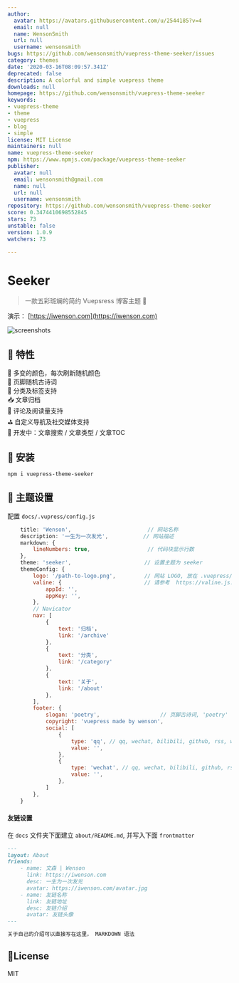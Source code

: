 ```yaml
---
author:
  avatar: https://avatars.githubusercontent.com/u/2544185?v=4
  email: null
  name: WensonSmith
  url: null
  username: wensonsmith
bugs: https://github.com/wensonsmith/vuepress-theme-seeker/issues
category: themes
date: '2020-03-16T08:09:57.341Z'
deprecated: false
description: A colorful and simple vuepress theme
downloads: null
homepage: https://github.com/wensonsmith/vuepress-theme-seeker
keywords:
- vuepress-theme
- theme
- vuepress
- blog
- simple
license: MIT License
maintainers: null
name: vuepress-theme-seeker
npm: https://www.npmjs.com/package/vuepress-theme-seeker
publisher:
  avatar: null
  email: wensonsmith@gmail.com
  name: null
  url: null
  username: wensonsmith
repository: https://github.com/wensonsmith/vuepress-theme-seeker
score: 0.3474410698552845
stars: 73
unstable: false
version: 1.0.9
watchers: 73

---
```


# Seeker

> 一款五彩斑斓的简约 Vuepsress 博客主题  🎊  

演示： [https://iwenson.com](https://iwenson.com)

![screenshots](./screenshots.jpg)

## 🏁 特性
🌈 多变的颜色，每次刷新随机颜色  
🗿 页脚随机古诗词  
🚩 分类及标签支持  
📥 文章归档  
👾 评论及阅读量支持  
⛳️ 自定义导航及社交媒体支持  
🚧 开发中：文章搜索 / 文章类型 / 文章TOC  

## 🚧 安装

```
npm i vuepress-theme-seeker
```

## 🔧 主题设置

配置 `docs/.vupress/config.js`

```js
    title: 'Wenson',                        // 网站名称
    description: '一生为一次发光',           // 网站描述
    markdown: {
        lineNumbers: true,                  // 代码块显示行数
    },
    theme: 'seeker',                       // 设置主题为 seeker
    themeConfig: {
        logo: '/path-to-logo.png',         // 网站 LOGO, 放在 .vuepress/public 下面
        valine: {                          // 请参考  https://valine.js.org/quickstart.html
            appId: '',
            appKey: '',
        },
        // Navicator
        nav: [
            {
                text: '归档'，
                link: '/archive'
            },
            {
                text: '分类',
                link: '/category'
            },
            {
                text: '关于',
                link: '/about'
            },
        ],
        footer: {
            slogan: 'poetry',                   // 页脚古诗词, 'poetry' 随机古诗词，如果填写其他字符串则直接显示所填文字
            copyright: 'vuepress made by wenson',                      // 页底 Copyright
            social: [
                {
                    type: 'qq', // qq, wechat, bilibili, github, rss, weibo
                    value: '', 
                },
                {
                    type: 'wechat', // qq, wechat, bilibili, github, rss, weibo
                    value: '', 
                },
            ]
        },
    }
```

#### 友链设置

在 `docs` 文件夹下面建立  `about/README.md`, 并写入下面 `frontmatter`

```markdown
---
layout: About
friends:
    - name: 文森 | Wenson
      link: https://iwenson.com
      desc: 一生为一次发光
      avatar: https://iwenson.com/avatar.jpg
    - name: 友链名称
      link: 友链地址
      desc: 友链介绍
      avatar: 友链头像
---

关于自己的介绍可以直接写在这里， MARKDOWN 语法
```

## 📝License

MIT
